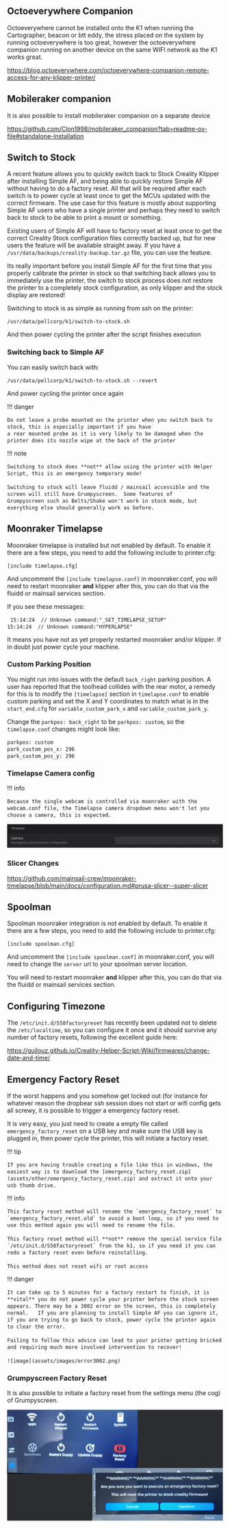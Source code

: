 ## Octoeverywhere Companion

Octoeverywhere cannot be installed onto the K1 when running the Cartographer, beacon or btt eddy, the stress placed on the system by running octoeverywhere is too great, however the octoeverywhere companion running on another device on the same WIFI network as the K1 works great.

<https://blog.octoeverywhere.com/octoeverywhere-companion-remote-access-for-any-klipper-printer/>

## Mobileraker companion

It is also possible to install mobileraker companion on a separate device

<https://github.com/Clon1998/mobileraker_companion?tab=readme-ov-file#standalone-installation>

## Switch to Stock

A recent feature allows you to quickly switch back to Stock Creality Klipper after installing Simple AF, and being able to
quickly restore Simple AF without having to do a factory reset.  All that will be required after each switch is to power cycle
at least once to get the MCUs updated with the correct firmware.   The use case for this feature is mostly about supporting
Simple AF users who have a single printer and perhaps they need to switch back to stock to be able to print a mount or something.

Existing users of Simple AF will have to factory reset at least once to get the correct Creality Stock configuration files correctly
backed up, but for new users the feature will be available straight away.   If you have a `/usr/data/backups/creality-backup.tar.gz` file,
you can use the feature.

Its really important before you install Simple AF for the first time that you properly calibrate the printer in stock so that
switching back allows you to immediately use the printer, the switch to stock process does not restore the printer to a completely
stock configuration, as only klipper and the stock display are restored!

Switching to stock is as simple as running from ssh on the printer:

```
/usr/data/pellcorp/k1/switch-to-stock.sh
```

And then power cycling the printer after the script finishes execution

### Switching back to Simple AF

You can easily switch back with:

```
/usr/data/pellcorp/k1/switch-to-stock.sh --revert
```

And power cycling the printer once again

!!! danger

    Do not leave a probe mounted on the printer when you switch back to stock, this is especially important if you have 
    a rear mounted probe as it is very likely to be damaged when the printer does its nozzle wipe at the back of the printer

!!! note
    
    Switching to stock does **not** allow using the printer with Helper Script, this is an emergency temporary mode!

    Switching to stock will leave fluidd / mainsail accessible and the screen will still have Grumpyscreen.  Some features of
    Grumpyscreen such as Belts/Shake won't work in stock mode, but everything else should generally work as before.

## Moonraker Timelapse

Moonraker timelapse is installed but not enabled by default.  To enable it there are a few steps, you need to add the following include to printer.cfg:

```
[include timelapse.cfg]
```

And uncomment the `[include timelapse.conf]` in moonraker.conf, you will need to restart moonraker **and** klipper after this, you can do that via the fluidd or mainsail services section.

If you see these messages:

```
 15:14:24  // Unknown command:"_SET_TIMELAPSE_SETUP"
15:14:24  // Unknown command:"HYPERLAPSE"
```
It means you have not as yet properly restarted moonraker and/or klipper.    If in doubt just power cycle your machine.

### Custom Parking Position

You might run into issues with the default `back_right` parking position.  A user has reported that the toolhead collides with the rear motor, a 
remedy for this is to modify the `[timelapse]` section in `timelapse.conf` to enable custom parking and set the X and Y coordinates to match what is in the `start_end.cfg` for 
`variable_custom_park_x` and `variable_custom_park_y`.

Change the `parkpos: back_right` to be `parkpos: custom`, so the `timelapse.conf` changes might look like: 

```
parkpos: custom
park_custom_pos_x: 296
park_custom_pos_y: 296
```

### Timelapse Camera config

!!! info

    Because the single webcam is controlled via moonraker with the webcam.conf file, the Timelapse camera dropdown menu won't let you choose a camera, this is expected.

![image](assets/images/webcam.png)

### Slicer Changes

<https://github.com/mainsail-crew/moonraker-timelapse/blob/main/docs/configuration.md#prusa-slicer--super-slicer>

## Spoolman

Spoolman moonraker integration  is not enabled by default.  To enable it there are a few steps, you need to add the following include to printer.cfg:

```
[include spoolman.cfg]
```

And uncomment the `[include spoolman.conf]` in moonraker.conf, you will need to change the `server` url to your spoolman server location. 

You will need to restart moonraker **and** klipper after this, you can do that via the fluidd or mainsail services section.

## Configuring Timezone

The `/etc/init.d/S58factoryreset` has recently been updated not to delete the `/etc/localtime`, so you can configure it once and it should survive any number of factory resets, following the excellent guide here:

<https://guilouz.github.io/Creality-Helper-Script-Wiki/firmwares/change-date-and-time/>

## Emergency Factory Reset

If the worst happens and you somehow get locked out (for instance for whatever reason the dropbear ssh session does not start or wifi config gets all screwy, it is possible to trigger a emergency factory reset.

It is very easy, you just need to create a empty file called `emergency_factory_reset` on a USB key and make sure the USB key is plugged in, then power cycle the printer, this will initiate a factory reset.

!!! tip

    If you are having trouble creating a file like this in windows, the easiest way is to download the [emergency_factory_reset.zip](assets/other/emergency_factory_reset.zip) and extract it onto your usb thumb drive.


!!! info

    This factory reset method will rename the `emergency_factory_reset` to `emergency_factory_reset.old` to avoid a boot loop, so if you need to use this method again you will need to rename the file.

    This factory reset method will **not** remove the special service file `/etc/init.d/S58factoryreset` from the k1, so if you need it you can redo a factory reset even before reinstalling.

    This method does not reset wifi or root access

!!! danger

    It can take up to 5 minutes for a factory restart to finish, it is **vital** you do not power cycle your printer before the stock screen appears. There may be a 3002 error on the screen, this is completely normal.   If you are planning to install Simple AF you can ignore it, if you are trying to go back to stock, power cycle the printer again to clear the error.  

    Failing to follow this advice can lead to your printer getting bricked and requiring much more involved intervention to recover!
    
    ![image](assets/images/error3002.png)

### Grumpyscreen Factory Reset

It is also possible to initiate a factory reset from the settings menu (the cog) of Grumpyscreen.

![image](assets/images/grumpyscreen_factory_reset.png)

